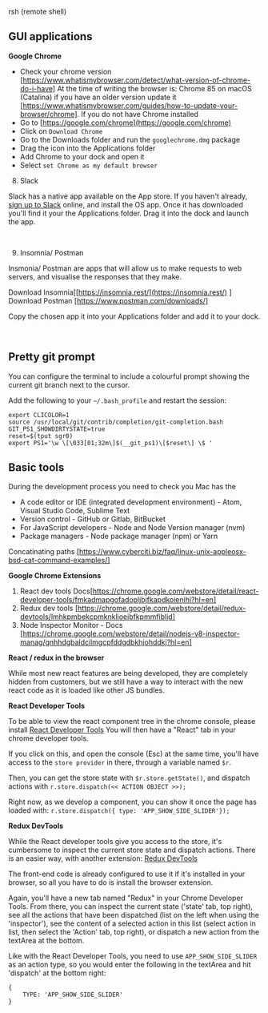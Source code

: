 
rsh (remote shell)


## GUI applications 

**Google Chrome**
- Check your chrome version [https://www.whatismybrowser.com/detect/what-version-of-chrome-do-i-have] At the time of writing the browser is: Chrome 85 on macOS (Catalina) if you have an older version update it [https://www.whatismybrowser.com/guides/how-to-update-your-browser/chrome]. If you do not have Chrome installed
- Go to [https://google.com/chrome](https://google.com/chrome)
- Click on `Download Chrome`
- Go to the Downloads folder and run the `googlechrome.dmg` package
- Drag the icon into the Applications folder
- Add Chrome to your dock and open it
- Select `set Chrome as my default browser`


8. Slack

Slack has a native app available on the App store. If you haven't already, [sign up to Slack](https://www.slack.com/) online, and install the OS app. Once it has downloaded you'll find it your the Applications folder. Drag it into the dock and launch the app.

<br>

9. Insomnia/ Postman

Insmonia/ Postman are apps that will allow us to make requests to web servers, and visualise the responses that they make.

Download Insomnia[[https://insomnia.rest/](https://insomnia.rest/) ]
Download Postman [https://www.postman.com/downloads/]

Copy the chosen app it into your Applications folder and add it to your dock.

<br>


## Pretty git prompt

You can configure the terminal to include a colourful prompt showing the current git branch next to the cursor.

Add the following to your `~/.bash_profile` and restart the session:

```
export CLICOLOR=1
source /usr/local/git/contrib/completion/git-completion.bash
GIT_PS1_SHOWDIRTYSTATE=true
reset=$(tput sgr0)
export PS1='\w \[\033[01;32m\]$(__git_ps1)\[$reset\] \$ '
```

## Basic tools

During the development process you need to check you Mac has the

- A code editor or IDE (integrated development environment) - Atom, Visual Studio Code, Sublime Text
- Version control - GitHub or Gitlab, BitBucket
- For JavaScript developers - Node and Node Version manager (nvm)
- Package managers - Node package manager (npm) or Yarn




Concatinating paths
[https://www.cyberciti.biz/faq/linux-unix-appleosx-bsd-cat-command-examples/]

**Google Chrome Extensions**
1. React dev tools Docs[https://chrome.google.com/webstore/detail/react-developer-tools/fmkadmapgofadopljbjfkapdkoienihi?hl=en]
2. Redux dev tools [https://chrome.google.com/webstore/detail/redux-devtools/lmhkpmbekcpmknklioeibfkpmmfibljd]
3. Node Inspector Monitor - Docs [https://chrome.google.com/webstore/detail/nodejs-v8-inspector-manag/gnhhdgbaldcilmgcpfddgdbkhjohddkj?hl=en]

__React / redux in the browser__

While most new react features are being developed, they are completely hidden from customers, but we still have a way to interact with the new react code as it is loaded like other JS bundles.

__React Developer Tools__

To be able to view the react component tree in the chrome console, please install [React Developer Tools](https://chrome.google.com/webstore/detail/react-developer-tools/fmkadmapgofadopljbjfkapdkoienihi)
You will then have a "React" tab in your chrome developer tools.

If you click on this, and open the console (Esc) at the same time, you'll have access to the `store provider` in there, through a variable named `$r`.

Then, you can get the store state with `$r.store.getState()`, and dispatch actions with `r.store.dispatch(<< ACTION OBJECT >>);`

Right now, as we develop a component, you can show it once the page has loaded with:
`r.store.dispatch({ type: 'APP_SHOW_SIDE_SLIDER'});`

__Redux DevTools__

While the React developer tools give you access to the store, it's cumbersome to inspect the current store state and dispatch actions. There is an easier way, with another extension: [Redux DevTools](https://chrome.google.com/webstore/detail/redux-devtools/lmhkpmbekcpmknklioeibfkpmmfibljd)

The front-end code is already configured to use it if it's installed in your browser, so all you have to do is install the browser extension.

Again, you'll have a new tab named "Redux" in your Chrome Developer Tools.
From there, you can inspect the current state ('state' tab, top right), see all the actions that have been dispatched (list on the left when using the 'inspector'), see the content of a selected action in this list (select action in list, then select the 'Action' tab, top right), or dispatch a new action from the textArea at the bottom.

Like with the React Developer Tools, you need to use `APP_SHOW_SIDE_SLIDER` as an action type, so you would enter the following in the textArea and hit 'dispatch' at the bottom right:

```
{
    TYPE: 'APP_SHOW_SIDE_SLIDER'
}
```


<br>

